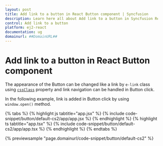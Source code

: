 ```yaml
---
layout: post
title: Add link to a button in React Button component | Syncfusion
description: Learn here all about Add link to a button in Syncfusion React Button component of Syncfusion Essential JS 2 and more.
control: Add link to a button 
platform: ej2-react
documentation: ug
domainurl: ##DomainURL##
---
```


# Add link to a button in React Button component

The appearance of the Button can be changed like a link by `e-link` class using [`cssClass`](https://ej2.syncfusion.com/react/documentation/api/button#cssclass) property and link navigation can be handled in Button click.

In the following example, link is added in Button click by using `window.open()` method.

{% tabs %}
{% highlight js tabtitle="app.jsx" %}
{% include code-snippet/button/default-cs2/app/app.jsx %}
{% endhighlight %}
{% highlight ts tabtitle="app.tsx" %}
{% include code-snippet/button/default-cs2/app/app.tsx %}
{% endhighlight %}
{% endtabs %}

 {% previewsample "page.domainurl/code-snippet/button/default-cs2" %}